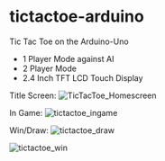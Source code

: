 # tictactoe-arduino
Tic Tac Toe on the Arduino-Uno
- 1 Player Mode against AI
- 2 Player Mode
- 2.4 Inch TFT LCD Touch Display
  

Title Screen:
![TicTacToe_Homescreen](https://github.com/mariexng/tictactoe-arduino/assets/102751184/9cd51865-e22d-4c73-952c-5f7bce2ea175)

In Game:
![tictactoe_ingame](https://github.com/mariexng/tictactoe-arduino/assets/102751184/1c3f0a9f-6e40-4302-9b2b-5f0b9644921c)

Win/Draw:
![tictactoe_draw](https://github.com/mariexng/tictactoe-arduino/assets/102751184/b84bb7cf-0244-4b35-bb16-78ade7374eb3)

![tictactoe_win](https://github.com/mariexng/tictactoe-arduino/assets/102751184/5cdc3dca-dda9-459c-945d-8db0f97e348c)
